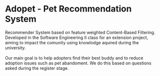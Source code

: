 # Adopet  - Pet Recommendation System
Recommender System based on feature weighted Content-Based Filtering. 
Developed in the Software Engineering II class for an extension project, aiming to impact the comunity using knowlodge aquired during the university.
</br> </br>
Our main goal is to help adopters find their best buddy and to reduce adoption issues such as pet abandoment. We do this based on questions asked during the register stage.
